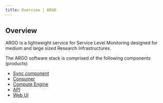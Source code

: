 ```yaml
---
title: Overview | ARGO
---
```


## Overview

ARGO is a lightweight service for Service Level Monitoring designed for medium and large sized Research Infrastructures. 

The ARGO software stack is comprised of the following components (products)

- [Sync component][sync]
- [Consumer][consumer]
- [Compute Engine][compute]
- [API][api]
- [Web UI][webui]

[sync]: /guides/sync
[consumer]: /guides/consumer
[compute]: /guides/compute
[api]: /guides/api
[webui]: /guides/webui

